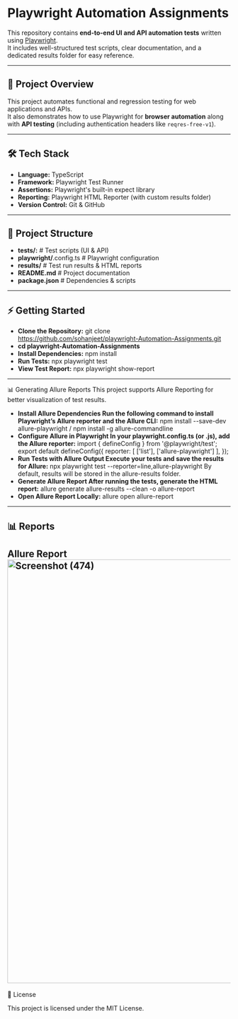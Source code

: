 # Playwright Automation Assignments

This repository contains **end-to-end UI and API automation tests** written using [Playwright](https://playwright.dev/).  
It includes well-structured test scripts, clear documentation, and a dedicated results folder for easy reference.

---

## 📌 Project Overview
This project automates functional and regression testing for web applications and APIs.  
It also demonstrates how to use Playwright for **browser automation** along with **API testing** (including authentication headers like `reqres-free-v1`).

---

## 🛠 Tech Stack
- **Language:** TypeScript
- **Framework:** Playwright Test Runner
- **Assertions:** Playwright's built-in expect library
- **Reporting:** Playwright HTML Reporter (with custom results folder)
- **Version Control:** Git & GitHub

---

## 📂 Project Structure
- **tests/:** # Test scripts (UI & API)
- **playwright/**.config.ts # Playwright configuration
- **results/** # Test run results & HTML reports
- **README.md** # Project documentation
- **package.json** # Dependencies & scripts
---
## ⚡ Getting Started
- **Clone the Repository:** git clone https://github.com/sohanjeet/playwright-Automation-Assignments.git 
- **cd playwright-Automation-Assignments** 
- **Install Dependencies:** npm install 
- **Run Tests:** npx playwright test 
- **View Test Report:** npx playwright show-report
---
📊 Generating Allure Reports This project supports Allure Reporting for better visualization of test results. 
- **Install Allure Dependencies Run the following command to install Playwright’s Allure reporter and the Allure CLI:** 
npm install --save-dev allure-playwright / npm install -g allure-commandline 
- **Configure Allure in Playwright In your playwright.config.ts (or .js), add the Allure reporter:**
import { defineConfig } from '@playwright/test'; export default defineConfig({ reporter: [ ['list'], ['allure-playwright'] ], }); 
- **Run Tests with Allure Output Execute your tests and save the results for Allure:**
npx playwright test --reporter=line,allure-playwright By default, results will be stored in the allure-results folder.
- **Generate Allure Report After running the tests, generate the HTML report:**
allure generate allure-results --clean -o allure-report
- **Open Allure Report Locally:**
allure open allure-report
---
## 📊 Reports
Allure Report
<img width="1741" height="956" alt="Screenshot (474)" src="https://github.com/user-attachments/assets/de93aa75-f931-49e4-aa61-fb9b22f9e267" />
---

📄 License

This project is licensed under the MIT License.


